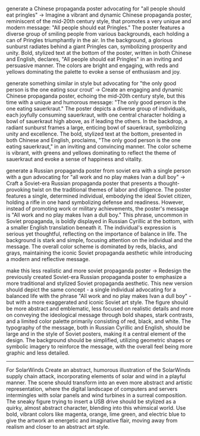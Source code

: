 generate a Chinese propaganda poster advocating for "all people should eat pringles"
 ->
 Imagine a vibrant and dynamic Chinese propaganda poster, reminiscent of the mid-20th century style, that promotes a very unique and modern message: "All people should eat Pringles." The poster features a diverse group of smiling people from various backgrounds, each holding a can of Pringles triumphantly in the air. In the background, a glorious sunburst radiates behind a giant Pringles can, symbolizing prosperity and unity. Bold, stylized text at the bottom of the poster, written in both Chinese and English, declares, "All people should eat Pringles" in an inviting and persuasive manner. The colors are bright and engaging, with reds and yellows dominating the palette to evoke a sense of enthusiasm and joy.

generate something similar in style but advocating for "the only good person is the one eating sour crout'
 -> 
Create an engaging and dynamic Chinese propaganda poster, echoing the mid-20th century style, but this time with a unique and humorous message: "The only good person is the one eating sauerkraut." The poster depicts a diverse group of individuals, each joyfully consuming sauerkraut, with one central character holding a bowl of sauerkraut high above, as if leading the others. In the backdrop, a radiant sunburst frames a large, enticing bowl of sauerkraut, symbolizing unity and excellence. The bold, stylized text at the bottom, presented in both Chinese and English, proclaims, "The only good person is the one eating sauerkraut," in an inviting and convincing manner. The color scheme is vibrant, with greens and yellows dominating to reflect the theme of sauerkraut and evoke a sense of happiness and vitality.

generate a Russian propaganda poster  from soviet era with a single person with a gun advocating for "all work and no play makes Ivan a dull boy"
-> 
Craft a Soviet-era Russian propaganda poster that presents a thought-provoking twist on the traditional themes of labor and diligence. The poster features a single, determined individual, embodying the ideal Soviet citizen, holding a rifle in one hand symbolizing defense and readiness. However, instead of promoting work or military achievements, the poster's message is "All work and no play makes Ivan a dull boy." This phrase, uncommon in Soviet propaganda, is boldly displayed in Russian Cyrillic at the bottom, with a smaller English translation beneath it. The individual's expression is serious yet thoughtful, reflecting on the importance of balance in life. The background is stark and simple, focusing attention on the individual and the message. The overall color scheme is dominated by reds, blacks, and grays, maintaining the iconic Soviet propaganda aesthetic while introducing a modern and reflective message.

make this less realistic and more soviet propaganda poster
->
Redesign the previously created Soviet-era Russian propaganda poster to emphasize a more traditional and stylized Soviet propaganda aesthetic. This new version should depict the same concept - a single individual advocating for a balanced life with the phrase "All work and no play makes Ivan a dull boy" - but with a more exaggerated and iconic Soviet art style. The figure should be more abstract and emblematic, less focused on realistic details and more on conveying the ideological message through bold shapes, stark contrasts, and a limited color palette primarily consisting of red, black, and white. The typography of the message, both in Russian Cyrillic and English, should be large and in the style of Soviet posters, making it a central element of the design. The background should be simplified, utilizing geometric shapes or symbolic imagery to reinforce the message, with the overall feel being more graphic and less detailed.


--- 
For SolarWinds
Create an abstract, humorous illustration of the SolarWinds supply chain attack, incorporating elements of solar and wind in a playful manner. The scene should transform into an even more abstract and artistic representation, where the digital landscape of computers and servers intermingles with solar panels and wind turbines in a surreal composition. The sneaky figure trying to insert a USB drive should be stylized as a quirky, almost abstract character, blending into this whimsical world. Use bold, vibrant colors like magenta, orange, lime green, and electric blue to give the artwork an energetic and imaginative flair, moving away from realism and closer to an abstract art style.
